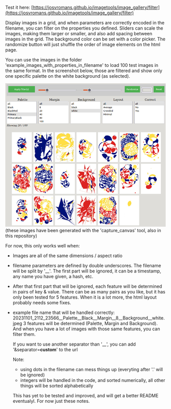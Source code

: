 Test it here:
[https://josvromans.github.io/imagetools/image_gallery/filter](https://josvromans.github.io/imagetools/image_gallery/filter)


Display images in a grid, and when parameters are correctly encoded in the filename, you can filter on the properties you defined.
Sliders can scale the images, making them larger or smaller, and also add spacing between images in the grid.
The background color can be set with a color picker.
The randomize button will just shuffle the order of image elements on the html page.

You can use the images in the folder 'example_images_with_properties_in_filename' to load 100 test images in the same format. In the screenshot below, those are filtered and show only one specific palette on the white background (as selected).

![Test images in the grid](readme_images/gallery_example.jpeg)
(these images have been generated with the 'capture_canvas' tool, also in this repository)


For now, this only works well when:
- Images are all of the same dimensions / aspect ratio
- filename parameters are defined by double underscores. The filename will be split by '__'. The first part will be ignored, it can be a timestamp, any name you have given, a hash, etc.
- After that first part that will be ignored, each feature will be determined in pairs of key & value. There can be as many pairs as you like, but it has only been tested for 5 features. When it is a lot more, the html layout probably needs some fixes.

- example file name that will be handled correctly:
20231101_2112_23566__Palette__Black__Margin__8__Background__white.jpeg
  3 features will be determined (Palette, Margin and Background).  And when you have a lot of images with those same features, you can filter them.

  If you want to use another separator than '__', you can add '&separator=__custom__' to the url


  Note:
  - using dots in the filename can mess things up (everyting after '.' will be ignored)
  - integers will be handled in the code, and sorted numerically, all other things will be sorted alphabetically
 
  This has yet to be tested and improved, and will get a better README eventualyl. For now just these notes.
